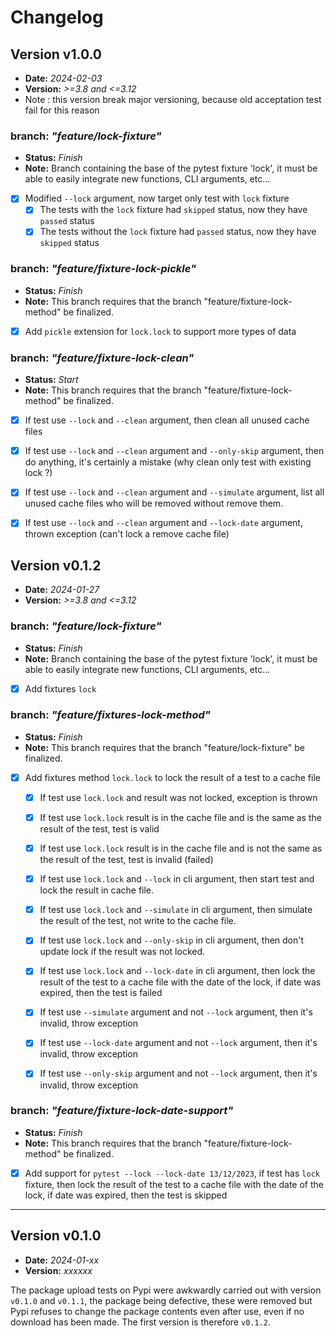 # Changelog

## Version v1.0.0
* **Date:** _2024-02-03_
* **Version:** _>=3.8 and <=3.12_
* Note : this version break major versioning, because old acceptation test fail for this reason

### branch: *"feature/lock-fixture"*

* **Status:** _Finish_
* **Note:** Branch containing the base of the pytest fixture 'lock', it must be able to easily integrate new functions, CLI arguments, etc…

- [X] Modified `--lock` argument, now target only test with `lock` fixture
  - [X] The tests with the `lock` fixture had `skipped` status, now they have `passed` status
  - [X] The tests without the `lock` fixture had `passed` status, now they have `skipped` status

### branch: *"feature/fixture-lock-pickle"*

* **Status:** _Finish_
* **Note:** This branch requires that the branch "feature/fixture-lock-method" be finalized.

- [X] Add `pickle` extension for `lock.lock` to support more types of data

### branch: *"feature/fixture-lock-clean"*

* **Status:** _Start_
* **Note:** This branch requires that the branch "feature/fixture-lock-method" be finalized.

- [X] If test use `--lock` and `--clean` argument, then clean all unused cache files
- [X] If test use `--lock` and `--clean` argument and `--only-skip` argument, then do anything, it's certainly a mistake (why clean only test with existing lock ?)
- [X] If test use `--lock` and `--clean` argument and `--simulate` argument, list all unused cache files who will be removed without remove them.
- [X] If test use `--lock` and `--clean` argument and `--lock-date` argument, thrown exception (can't lock a remove cache file)


## Version v0.1.2 
* **Date:** _2024-01-27_
* **Version:** _>=3.8 and <=3.12_

### branch: *"feature/lock-fixture"*

* **Status:** _Finish_
* **Note:** Branch containing the base of the pytest fixture 'lock', it must be able to easily integrate new functions, CLI arguments, etc…

- [X] Add fixtures `lock`


### branch: *"feature/fixtures-lock-method"*

* **Status:** _Finish_
* **Note:** This branch requires that the branch "feature/lock-fixture" be finalized.

- [X] Add fixtures method `lock.lock` to lock the result of a test to a cache file

    - [X] If test use `lock.lock` and result was not locked, exception is thrown
    - [X] If test use `lock.lock` result is in the cache file and is the same as the result of the test, test is valid
    - [X] If test use `lock.lock` result is in the cache file and is not the same as the result of the test, test is invalid (failed)

    - [X] If test use `lock.lock` and `--lock` in cli argument, then start test and lock the result in cache file.
    - [X] If test use `lock.lock` and `--simulate` in cli argument, then simulate the result of the test, not write to the cache file.
    - [X] If test use `lock.lock` and `--only-skip` in cli argument, then don't update lock if the result was not locked.
    - [X] If test use `lock.lock` and `--lock-date` in cli argument, then lock the result of the test to a cache file with the date of the lock, if date was expired, then the test is failed

    - [X] If test use `--simulate` argument and not `--lock` argument, then it's invalid, throw exception
    - [X] If test use `--lock-date` argument and not `--lock` argument, then it's invalid, throw exception
    - [X] If test use `--only-skip` argument and not `--lock` argument, then it's invalid, throw exception

### branch: *"feature/fixture-lock-date-support"*

* **Status:** _Finish_
* **Note:** This branch requires that the branch "feature/fixture-lock-method" be finalized.

- [X] Add support for `pytest --lock --lock-date 13/12/2023`, if test has `lock` fixture, then lock the result of the
  test to a cache file with the date of the lock, if date was expired, then the test is skipped

---

## Version v0.1.0
* **Date:** _2024-01-xx_
* **Version:** _xxxxxx_

The package upload tests on Pypi were awkwardly carried out with version `v0.1.0` and `v0.1.1`, the package being defective, these were removed but Pypi refuses to change the package contents even after use, even if no download has been made. The first version is therefore `v0.1.2`.
